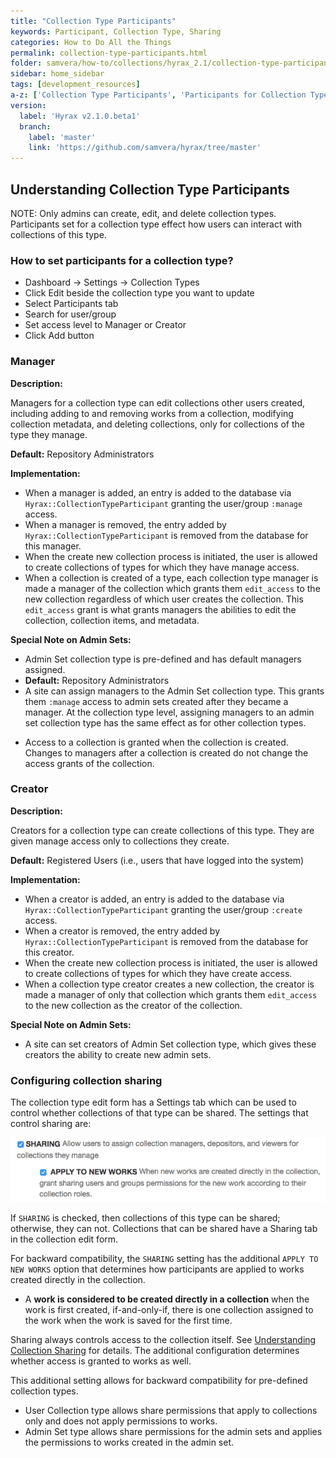 ```yaml
---
title: "Collection Type Participants"
keywords: Participant, Collection Type, Sharing
categories: How to Do All the Things
permalink: collection-type-participants.html
folder: samvera/how-to/collections/hyrax_2.1/collection-type-participants.md
sidebar: home_sidebar
tags: [development_resources]
a-z: ['Collection Type Participants', 'Participants for Collection Types']
version:
  label: 'Hyrax v2.1.0.beta1'
  branch:
    label: 'master'
    link: 'https://github.com/samvera/hyrax/tree/master'
---
```


## Understanding Collection Type Participants

NOTE: Only admins can create, edit, and delete collection types.  Participants set for a collection type effect how users can interact with collections of this type.

### How to set participants for a collection type?

* Dashboard -> Settings -> Collection Types
* Click Edit beside the collection type you want to update
* Select Participants tab
* Search for user/group
* Set access level to Manager or Creator
* Click Add button

### Manager

**Description:** 

Managers for a collection type can edit collections other users created, including adding to and removing works from a collection, modifying collection metadata, and deleting collections, only for collections of the type they manage.

**Default:**  Repository Administrators

**Implementation:**

* When a manager is added, an entry is added to the database via `Hyrax::CollectionTypeParticipant` granting the user/group `:manage` access.
* When a manager is removed, the entry added by `Hyrax::CollectionTypeParticipant` is removed from the database for this manager.
* When the create new collection process is initiated, the user is allowed to create collections of types for which they have manage access.
* When a collection is created of a type, each collection type manager is made a manager of the collection which grants them `edit_access` to the new collection regardless of which user creates the collection.  This `edit_access` grant is what grants managers the abilities to edit the collection, collection items, and metadata.
  
**Special Note on Admin Sets:**
* Admin Set collection type is pre-defined and has default managers assigned.
* **Default:**  Repository Administrators
* A site can assign managers to the Admin Set collection type.  This grants them `:manage` access to admin sets created after they became a manager.  At the collection type level, assigning managers to an admin set collection type has the same effect as for other collection types.

<ul class='warning'><li>Access to a collection is granted when the collection is created.  Changes to managers after a collection is created do not change the access grants of the collection.</li></ul>

### Creator

**Description:** 

Creators for a collection type can create collections of this type.  They are given manage access only to collections they create.

**Default:**  Registered Users (i.e., users that have logged into the system)

**Implementation:**

* When a creator is added, an entry is added to the database via `Hyrax::CollectionTypeParticipant` granting the user/group `:create` access.
* When a creator is removed, the entry added by `Hyrax::CollectionTypeParticipant` is removed from the database for this creator.
* When the create new collection process is initiated, the user is allowed to create collections of types for which they have create access.
* When a collection type creator creates a new collection, the creator is made a manager of only that collection which grants them `edit_access` to the new collection as the creator of the collection.

**Special Note on Admin Sets:**
* A site can set creators of Admin Set collection type, which gives these creators the ability to create new admin sets.

### Configuring collection sharing

The collection type edit form has a Settings tab which can be used to control whether collections of that type can be shared. The settings that control sharing are:

![-- SHARING and APPLY TO NEW WORKS settings](images\screenshots\collection-types-sharing-settings.png)

If `SHARING` is checked, then collections of this type can be shared; otherwise, they can not.  Collections that can be shared have a Sharing tab in the collection edit form.

For backward compatibility, the `SHARING` setting has the additional `APPLY TO NEW WORKS` option that determines how participants are applied to works created directly in the collection.  

<ul class='info'><li>A <b>work is considered to be created directly in a collection</b> when the work is first created, if-and-only-if, there is one collection assigned to the work when the work is saved for the first time.</li></ul>

Sharing always controls access to the collection itself.  See [Understanding Collection Sharing](collection-sharing.html#understanding-collection-sharing) for details.  The additional configuration determines whether access is granted to works as well.


This additional setting allows for backward compatibility for pre-defined collection types.

* User Collection type allows share permissions that apply to collections only and does not apply permissions to works.
* Admin Set type allows share permissions for the admin sets and applies the permissions to works created in the admin set.
